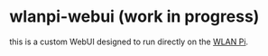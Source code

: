 # wlanpi-webui (work in progress)

this is a custom WebUI designed to run directly on the [WLAN Pi](https://github.com/WLAN-Pi).